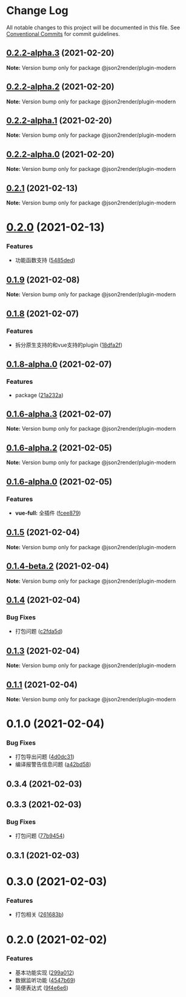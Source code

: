 # Change Log

All notable changes to this project will be documented in this file.
See [Conventional Commits](https://conventionalcommits.org) for commit guidelines.

## [0.2.2-alpha.3](https://github.com/fyl080801/json-to-render/compare/@json2render/plugin-modern@0.2.2-alpha.2...@json2render/plugin-modern@0.2.2-alpha.3) (2021-02-20)

**Note:** Version bump only for package @json2render/plugin-modern





## [0.2.2-alpha.2](https://github.com/fyl080801/json-to-render/compare/@json2render/plugin-modern@0.2.2-alpha.1...@json2render/plugin-modern@0.2.2-alpha.2) (2021-02-20)

**Note:** Version bump only for package @json2render/plugin-modern





## [0.2.2-alpha.1](https://github.com/fyl080801/json-to-render/compare/@json2render/plugin-modern@0.2.2-alpha.0...@json2render/plugin-modern@0.2.2-alpha.1) (2021-02-20)

**Note:** Version bump only for package @json2render/plugin-modern





## [0.2.2-alpha.0](https://github.com/fyl080801/json-to-render/compare/@json2render/plugin-modern@0.2.1...@json2render/plugin-modern@0.2.2-alpha.0) (2021-02-20)

**Note:** Version bump only for package @json2render/plugin-modern





## [0.2.1](https://github.com/fyl080801/json-to-render/compare/@json2render/plugin-modern@0.2.0...@json2render/plugin-modern@0.2.1) (2021-02-13)

**Note:** Version bump only for package @json2render/plugin-modern





# [0.2.0](https://github.com/fyl080801/json-to-render/compare/@json2render/plugin-modern@0.1.9...@json2render/plugin-modern@0.2.0) (2021-02-13)


### Features

* 功能函数支持 ([5485ded](https://github.com/fyl080801/json-to-render/commit/5485ded2befff833e4f52f32c78b8edcd19d3395))





## [0.1.9](https://github.com/fyl080801/json-to-render/compare/@json2render/plugin-modern@0.1.8...@json2render/plugin-modern@0.1.9) (2021-02-08)

**Note:** Version bump only for package @json2render/plugin-modern





## [0.1.8](https://github.com/fyl080801/json-to-render/compare/@json2render/plugin-modern@0.1.8-alpha.0...@json2render/plugin-modern@0.1.8) (2021-02-07)


### Features

* 拆分原生支持的和vue支持的plugin ([18dfa2f](https://github.com/fyl080801/json-to-render/commit/18dfa2f42db009d39f515910008319e582b0364c))





## [0.1.8-alpha.0](https://github.com/fyl080801/json-to-render/compare/@json2render/plugin-modern@0.1.6-alpha.3...@json2render/plugin-modern@0.1.8-alpha.0) (2021-02-07)


### Features

* package ([21a232a](https://github.com/fyl080801/json-to-render/commit/21a232a82766424503b2fb7aa78d0a3b5704ecfd))





## [0.1.6-alpha.3](https://github.com/fyl080801/json-to-render/compare/@json2render/plugin-modern@0.1.6-alpha.2...@json2render/plugin-modern@0.1.6-alpha.3) (2021-02-07)

**Note:** Version bump only for package @json2render/plugin-modern





## [0.1.6-alpha.2](https://github.com/fyl080801/json-to-render/compare/@json2render/plugin-modern@0.1.6-alpha.0...@json2render/plugin-modern@0.1.6-alpha.2) (2021-02-05)

**Note:** Version bump only for package @json2render/plugin-modern





## [0.1.6-alpha.0](https://github.com/fyl080801/json-to-render/compare/@json2render/plugin-modern@0.1.5...@json2render/plugin-modern@0.1.6-alpha.0) (2021-02-05)


### Features

* **vue-full:** 全插件 ([fcee879](https://github.com/fyl080801/json-to-render/commit/fcee879876d95b1dee572e2442179251b195f2ad))





## [0.1.5](https://github.com/fyl080801/json-to-render/compare/@json2render/plugin-modern@0.1.4-beta.2...@json2render/plugin-modern@0.1.5) (2021-02-04)

**Note:** Version bump only for package @json2render/plugin-modern





## [0.1.4-beta.2](https://github.com/fyl080801/json-to-render/compare/@json2render/plugin-modern@0.1.4...@json2render/plugin-modern@0.1.4-beta.2) (2021-02-04)

**Note:** Version bump only for package @json2render/plugin-modern





## [0.1.4](https://github.com/fyl080801/json-to-render/compare/@json2render/plugin-modern@0.1.3...@json2render/plugin-modern@0.1.4) (2021-02-04)


### Bug Fixes

* 打包问题 ([c2fda5d](https://github.com/fyl080801/json-to-render/commit/c2fda5dd375ab6adc9061a917e39490f65753279))





## [0.1.3](https://github.com/fyl080801/json-to-render/compare/@json2render/plugin-modern@0.1.1...@json2render/plugin-modern@0.1.3) (2021-02-04)

**Note:** Version bump only for package @json2render/plugin-modern





## [0.1.1](https://github.com/fyl080801/json-to-render/compare/@json2render/plugin-modern@0.1.0...@json2render/plugin-modern@0.1.1) (2021-02-04)

**Note:** Version bump only for package @json2render/plugin-modern





# 0.1.0 (2021-02-04)


### Bug Fixes

* 打包导出问题 ([4d0dc31](https://github.com/fyl080801/json-to-render/commit/4d0dc31bb2cd16dbc4c41119c012313fb4d5296d))
* 编译报警告信息问题 ([a42bd58](https://github.com/fyl080801/json-to-render/commit/a42bd58521ea8fd247159ad9a9734f1f63fdfa80))



## 0.3.4 (2021-02-03)



## 0.3.3 (2021-02-03)


### Bug Fixes

* 打包问题 ([77b9454](https://github.com/fyl080801/json-to-render/commit/77b9454e654e07918207aff8bdbf95db14607370))



## 0.3.1 (2021-02-03)



# 0.3.0 (2021-02-03)


### Features

* 打包相关 ([261683b](https://github.com/fyl080801/json-to-render/commit/261683b32f382f0fe877fe9cd53565fc875f4d24))



# 0.2.0 (2021-02-02)


### Features

* 基本功能实现 ([299a012](https://github.com/fyl080801/json-to-render/commit/299a012a61b81af12890f5c05edc43ae3a89e392))
* 数据监听功能 ([4547b69](https://github.com/fyl080801/json-to-render/commit/4547b692f4e8876c8e873c8553b37fbd147ab721))
* 简便表达式 ([9f4e6e6](https://github.com/fyl080801/json-to-render/commit/9f4e6e65937ffaeff8e90ef72c5e3591ceb73b0b))
